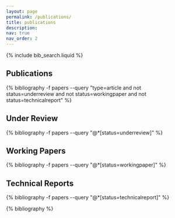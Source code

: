 ```yaml
---
layout: page
permalink: /publications/
title: publications
description: 
nav: true
nav_order: 2
---
```

<!-- _pages/publications.md -->

<!-- Bibsearch Feature -->

{% include bib_search.liquid %}

<div class="publications">

<h2 class="year">Publications</h2>
{% bibliography -f papers --query "type=article and not status=underreview and not status=workingpaper and not status=technicalreport" %}

<h2 class="year">Under Review</h2>
{% bibliography -f papers --query "@*[status=underreview]" %}

<h2 class="year">Working Papers</h2>
{% bibliography -f papers --query "@*[status=workingpaper]" %}

<h2 class="year">Technical Reports</h2>
{% bibliography -f papers --query "@*[status=technicalreport]" %}

{% bibliography %}

</div>

